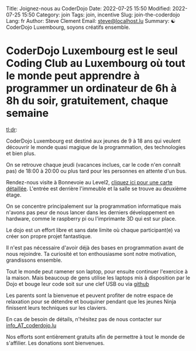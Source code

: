Title: Joignez-nous au CoderDojo
Date: 2022-07-25 15:50
Modified: 2022-07-25 15:50
Category: join
Tags: join, incentive
Slug: join-the-coderdojo
Lang: fr
Author: Steve Clement
Email: steve@localhost.lu
Summary: :yin_yang: CoderDojo Luxembourg, soyons créatifs ensemble.

# CoderDojo Luxembourg est le seul Coding Club au Luxembourg où tout le monde peut apprendre à programmer un ordinateur de 6h à 8h du soir, gratuitement, chaque semaine

<a href="https://en.wikipedia.org/wiki/Wikipedia:Too_long;_didn%27t_read" target="_blank">tl;dr</a>:

CoderDojo Luxembourg est destiné aux jeunes de 9 à 18 ans qui veulent découvrir le monde quasi magique de la programmation, des technologies et bien plus.

On se retrouve chaque jeudi (vacances inclues, car le code n'en connaît pas) de 18:00 à 20:00 ou plus tard pour les personnes en attente d'un bus.

Rendez-nous visite à Bonnevoie au Level2, <a href="https://wiki.hackerspace.lu/wiki/Location" target="_blank">cliquez ici pour une carte détaillée</a>. L'entrée est derrière l'immeuble et la salle se trouve au deuxième étage.

On se concentre principalement sur la programmation informatique mais n'avons pas peur de nous lancer dans les derniers développement en hardware, comme le raspberry pi ou l'imprimante 3D qui est sur place.

Le dojo est un effort libre et sans date limite où chaque participant(e) va créer son propre projet fantastique.

Il n'est pas nécessaire d'avoir déjà des bases en programmation avant de nous rejoindre. Ta curiosité et ton enthousiasme sont notre motivation, grandissons ensemble.

Tout le monde peut ramener son laptop, pour ensuite continuer l'exercice à la maison. Mais beaucoup de gens utilise les laptops mis à disposition par le Dojo et bouge leur code soit sur une clef USB ou via <a href="https://github.com" target="_blank">github</a>

Les parents sont la bienvenue et peuvent profiter de notre espace de relaxation pour se détendre et bouquiner pendant que les jeunes Ninja finissent leurs techniques sur les claviers.

En cas de besoin de détails, n'hésitez pas de nous contacter sur  <a href="mailto:info@coderdojo.lu">info_AT_coderdojo.lu</a>

Nos efforts sont entièrement gratuits afin de permettre à tout le monde de s'affilier. 
Les donations sont bienvenues.
